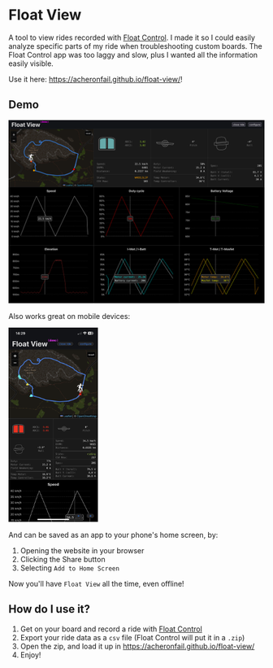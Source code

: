 # Float View

A tool to view rides recorded with [Float Control]. I made it so I could easily analyze specific parts of my ride when troubleshooting custom boards. The Float Control app was too laggy and slow, plus I wanted all the information easily visible.

Use it here: <https://acheronfail.github.io/float-view/>!

## Demo

![demo image of Float View in browser](./.github/demo.png)

Also works great on mobile devices:

<img alt="demo image of Float View on mobile" src="./.github/mobile.png" width="35%">

And can be saved as an app to your phone's home screen, by:

1. Opening the website in your browser
2. Clicking the Share button
3. Selecting `Add to Home Screen`

Now you'll have `Float View` all the time, even offline!

## How do I use it?

1. Get on your board and record a ride with [Float Control]
2. Export your ride data as a `csv` file (Float Control will put it in a `.zip`)
3. Open the zip, and load it up in <https://acheronfail.github.io/float-view/>
4. Enjoy!

[Float Control]: https://apps.apple.com/us/app/float-control-vesc-companion/id1590924299

